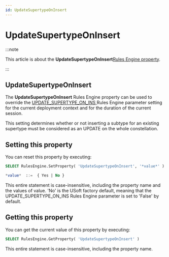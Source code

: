 ```yaml
---
id: UpdateSupertypeOnInsert
---
```


# UpdateSupertypeOnInsert




:::note

This article is about the **UpdateSupertypeOnInsert**[Rules Engine property](/Modeller_and_Rules_Engine/Rules_Engine_properties).

:::

## **UpdateSupertypeOnInsert**

The **UpdateSupertypeOnInsert** Rules Engine property can be used to override the [UPDATE_SUPERTYPE_ON_INS ](/Modeller_and_Rules_Engine/Introducing_USoft_Modeller_and_Rules_Engine/Rules_Engine_parameters.md)Rules Engine parameter setting for the current deployment context and for the duration of the current session.

This setting determines whether or not inserting a subtype for an existing supertype must be considered as an UPDATE on the whole constellation.

## Setting this property

You can reset this property by executing:

```sql
SELECT RulesEngine.SetProperty( 'UpdateSupertypeOnInsert', '*value*' )

*value*  ::=  { Yes | No }
```

This entire statement is case-insensitive, including the property name and the values of value. 'No' is the USoft factory default, meaning that the UPDATE_SUPERTYPE_ON_INS Rules Engine parameter is set to 'False' by default.

## Getting this property

You can get the current value of this property by executing:

```sql
SELECT RulesEngine.GetProperty( 'UpdateSupertypeOnInsert' )
```

This entire statement is case-insensitive, including the property name.